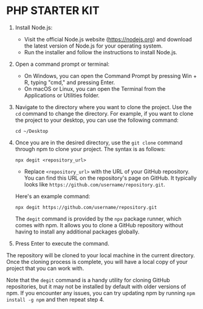 # PHP STARTER KIT

1. Install Node.js:
   - Visit the official Node.js website (https://nodejs.org) and download the latest version of Node.js for your operating system.
   - Run the installer and follow the instructions to install Node.js.

2. Open a command prompt or terminal:
   - On Windows, you can open the Command Prompt by pressing Win + R, typing "cmd," and pressing Enter.
   - On macOS or Linux, you can open the Terminal from the Applications or Utilities folder.

3. Navigate to the directory where you want to clone the project. Use the `cd` command to change the directory. For example, if you want to clone the project to your desktop, you can use the following command:
   ```
   cd ~/Desktop
   ```

4. Once you are in the desired directory, use the `git clone` command through npm to clone your project. The syntax is as follows:
   ```
   npx degit <repository_url>
   ```

   - Replace `<repository_url>` with the URL of your GitHub repository. You can find this URL on the repository's page on GitHub. It typically looks like `https://github.com/username/repository.git`.

   Here's an example command:
   ```
   npx degit https://github.com/username/repository.git
   ```

   The `degit` command is provided by the `npx` package runner, which comes with npm. It allows you to clone a GitHub repository without having to install any additional packages globally.

5. Press Enter to execute the command.

The repository will be cloned to your local machine in the current directory. Once the cloning process is complete, you will have a local copy of your project that you can work with.

Note that the `degit` command is a handy utility for cloning GitHub repositories, but it may not be installed by default with older versions of npm. If you encounter any issues, you can try updating npm by running `npm install -g npm` and then repeat step 4.
